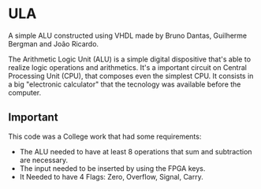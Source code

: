# ULA

A simple ALU constructed using VHDL made by Bruno Dantas, Guilherme Bergman and João Ricardo.

The Arithmetic Logic Unit (ALU) is a simple digital dispositive that's able to realize logic operations and arithmetics. It's a important circuit on Central Processing Unit (CPU), that composes even the simplest CPU. It consists in a big "electronic calculator" that the tecnology was available before the computer.



## Important 
This code was a College work that had some requirements:
- The ALU needed to have at least 8 operations that sum and subtraction are necessary.
- The input needed to be inserted by using the FPGA keys.
- It Needed to have 4 Flags: Zero, Overflow, Signal, Carry.

